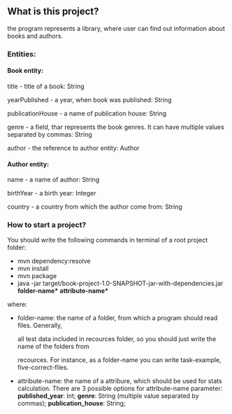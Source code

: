 <h2>What is this project?</h2>
the program represents a library, where user can find out information
about books and authors.

<h3>Entities:</h3>

<h4>Book entity:</h4>

title - title of a book: String

yearPublished - a year, when book was published: String

publicationHouse - a name of publication house: String

genre - a field, thar represents the book genres. It can have multiple values separated by commas: String

author - the reference to author entity: Author


<h4>Author entity:</h4>

name - a name of author: String

birthYear - a birth year: Integer

country - a country from which the author come from: String


<h3>How to start a project?</h3>
You should write the following commands in terminal of a root project folder:
<ul>
<li>
mvn dependency:resolve 
</li>
    <li>
mvn install
</li>
    <li>
mvn package
</li>
 <li>
java -jar target/book-project-1.0-SNAPSHOT-jar-with-dependencies.jar <b>folder-name*</b> <b>attribute-name*</b>
   </li>
</ul>

where:
<ul>
  
<li>
folder-name: the name of a folder, from which a program should read files. Generally,
  
all test data included in recources folder, so you should just write the name of the folders from 

recources. For instance, as a folder-name you can write task-example, five-correct-files.
   </li>
   <li>
     attribute-name: the name of a attribure, which should be used for stats calculation.
There are 3 possible options for attribute-name parameter:
     <b>published_year</b>: Int; 
      <b>genre</b>: String (multiple value separated by commas); 
      <b>publication_house</b>: String; 
   </li>
</ul>



